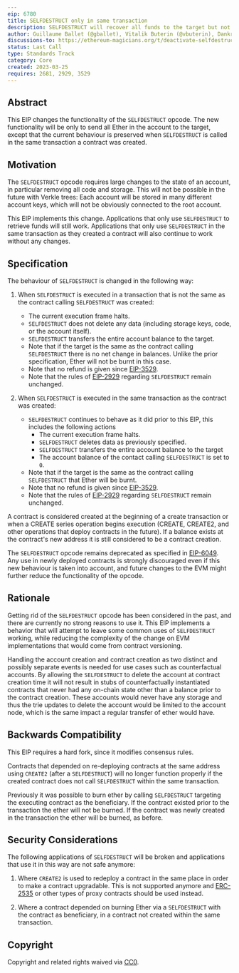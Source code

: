 ```yaml
---
eip: 6780
title: SELFDESTRUCT only in same transaction
description: SELFDESTRUCT will recover all funds to the target but not delete the account, except when called in the same transaction as creation
author: Guillaume Ballet (@gballet), Vitalik Buterin (@vbuterin), Dankrad Feist (@dankrad)
discussions-to: https://ethereum-magicians.org/t/deactivate-selfdestruct-except-where-it-occurs-in-the-same-transaction-in-which-a-contract-was-created/13539
status: Last Call
type: Standards Track
category: Core
created: 2023-03-25
requires: 2681, 2929, 3529
---
```


## Abstract

This EIP changes the functionality of the `SELFDESTRUCT` opcode. The new functionality will be only to send all Ether in the account to the target, except that the current behaviour is preserved when `SELFDESTRUCT` is called in the same transaction a contract was created.

## Motivation

The `SELFDESTRUCT` opcode requires large changes to the state of an account, in particular removing all code and storage. This will not be possible in the future with Verkle trees: Each account will be stored in many different account keys, which will not be obviously connected to the root account.

This EIP implements this change. Applications that only use `SELFDESTRUCT` to retrieve funds will still work. Applications that only use `SELFDESTRUCT` in the same transaction as they created a contract will also continue to work without any changes.

## Specification

The behaviour of `SELFDESTRUCT` is changed in the following way:

1. When `SELFDESTRUCT` is executed in a transaction that is not the same as the contract calling `SELFDESTRUCT` was created:

   - The current execution frame halts.
   - `SELFDESTRUCT` does not delete any data (including storage keys, code, or the account itself).
   - `SELFDESTRUCT` transfers the entire account balance to the target.
   - Note that if the target is the same as the contract calling `SELFDESTRUCT` there is no net change in balances.  Unlike the prior specification, Ether will not be burnt in this case.
   - Note that no refund is given since [EIP-3529](./eip-3529.md).
   - Note that the rules of [EIP-2929](./eip-2929.md) regarding `SELFDESTRUCT` remain unchanged.
  
2. When `SELFDESTRUCT` is executed in the same transaction as the contract was created: 

   - `SELFDESTRUCT` continues to behave as it did prior to this EIP, this includes the following actions
     - The current execution frame halts.
     - `SELFDESTRUCT` deletes data as previously specified.
     - `SELFDESTRUCT` transfers the entire account balance to the target
     - The account balance of the contact calling `SELFDESTRUCT` is set to `0`.
   - Note that if the target is the same as the contract calling `SELFDESTRUCT` that Ether will be burnt.
   - Note that no refund is given since [EIP-3529](./eip-3529.md).
   - Note that the rules of [EIP-2929](./eip-2929.md) regarding `SELFDESTRUCT` remain unchanged.

A contract is considered created at the beginning of a create transaction or when a CREATE series operation begins execution (CREATE, CREATE2, and other operations that deploy contracts in the future).  If a balance exists at the contract's new address it is still considered to be a contract creation. 

The `SELFDESTRUCT` opcode remains deprecated as specified in [EIP-6049](./eip-6049.md). Any use in newly deployed contracts is strongly discouraged even if this new behaviour is taken into account, and future changes to the EVM might further reduce the functionality of the opcode.

## Rationale

Getting rid of the `SELFDESTRUCT` opcode has been considered in the past, and there are currently no strong reasons to use it. This EIP implements a behavior that will attempt to leave some common uses of `SELFDESTRUCT` working, while reducing the complexity of the change on EVM implementations that would come from contract versioning.

Handling the account creation and contract creation as two distinct and possibly separate events is needed for use cases such as counterfactual accounts.  By allowing the `SELFDESTRUCT` to delete the account at contract creation time it will not result in stubs of counterfactually instantiated contracts that never had any on-chain state other than a balance prior to the contract creation. These accounts would never have any storage and thus the trie updates to delete the account would be limited to the account node, which is the same impact a regular transfer of ether would have.

## Backwards Compatibility

This EIP requires a hard fork, since it modifies consensus rules.

Contracts that depended on re-deploying contracts at the same address using `CREATE2` (after a `SELFDESTRUCT`) will no longer function properly if the created contract does not call `SELFDESTRUCT` within the same transaction.

Previously it was possible to burn ether by calling `SELFDESTRUCT` targeting the executing contract as the beneficiary.  If the contract existed prior to the transaction the ether will not be burned.  If the contract was newly created in the transaction the ether will be burned, as before.

## Security Considerations

The following applications of `SELFDESTRUCT` will be broken and applications that use it in this way are not safe anymore:

1. Where `CREATE2` is used to redeploy a contract in the same place in order to make a contract upgradable. This is not supported anymore and [ERC-2535](./eip-2535.md) or other types of proxy contracts should be used instead.

2. Where a contract depended on burning Ether via a `SELFDESTRUCT` with the contract as beneficiary, in a contract not created within the same transaction.

## Copyright

Copyright and related rights waived via [CC0](../LICENSE.md).
